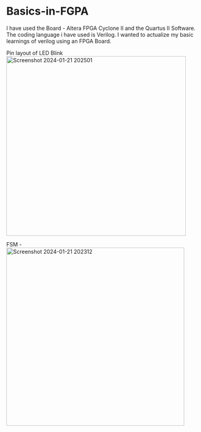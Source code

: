 # Basics-in-FGPA
I have used the Board - Altera FPGA Cyclone II and the Quartus II Software.
The coding language i have used is Verilog.
I wanted to actualize my basic learnings of verilog using an FPGA Board.

Pin layout of LED Blink
<img width="471" alt="Screenshot 2024-01-21 202501" src="https://github.com/MedhaSatheesh/Basics-in-FGPA/assets/33565147/f244c985-a885-4c45-842f-c4bc386ce8c5">

FSM -
<img width="467" alt="Screenshot 2024-01-21 202312" src="https://github.com/MedhaSatheesh/Basics-in-FGPA/assets/33565147/c023647c-0575-40e1-b6b3-f87125ceb24f">


